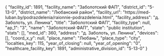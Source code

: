 {
    "facility_id": 1891,
    "facility_name": "Заболотский ФАП",
    "district_id": "5-13-0",
    "district_name": "Любанский район",
    "facility_url": "https:\/\/med-luban.by\/podrazdelenia\/raionnie-podrazdelenia.html",
    "facility_address": "д. Заболоть, ул. Ленина",
    "title": "Заболотский ФАП",
    "facility_type": null,
    "ap_1": "3",
    "name": "Заболотский ФАП",
    "state": "public institution",
    "stats": [],
    "med_id": 360,
    "address": "д. Заболоть, ул. Ленина",
    "devices": [],
    "coord_x_y": null,
    "place_name": "Любань",
    "place_type": "city",
    "localties_key": 115,
    "year_of_closing": null,
    "year_of_opening": "0",
    "healthcare_facility_key": 1891,
    "administrative_division_id": "5-13-0"
}